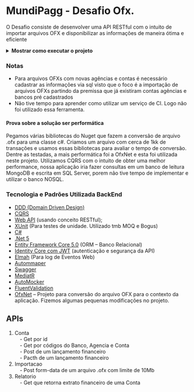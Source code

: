 # MundiPagg - Desafio Ofx. 

O Desafio consiste de desenvolver uma API RESTful com o intuito de importar arquivos OFX e disponibilizar as informações de maneira ótima e eficiente


<details>
  <summary><b>Mostrar como executar o projeto</b></summary>

1. Tenho o Docker instalado. 
2. Baixar ou clonar este repositório
3. Entre na pasta raiz do projeto, onde se encontra o arquivo docker-compose.yml
4. Abra um terminal nesta pasta e rode o comando
```
docker-compose up -d
```
5. Aguarde os downloads e configurações Docker serem finalizadas e depois as seguintes interfaces estarão disponíveis:
- Sql Server: localhost,1433 
- Aplicação (através do swagger): http://localhost:5001/swagger/index.html

6. Após tudo pronto acesse a API Auth e crie um usuário para poder usar as outras APIs que precisão de autorização. Utilizar no Header da requisição Authorization: bearer {accessToken}
7. A aplicação já vem com uma carga inicial nas tabelas Bancos, Agencias e Contas. Assim sendo possível já subir os 3 arquivos OFXs disponibilizados. 

</details>




### Notas
- Para arquivos OFXs com novas agências e contas é necessário cadastrar as informações via sql visto que o foco é a importação de arquivos OFXs partindo da premissa que já existiram contas agências e bancos pré cadastrados
- Não tive tempo para aprender como utilizar um serviço de CI. Logo não foi utilizado essa ferramenta.

#### Prova sobre a solução ser performática
Pegamos várias bibliotecas do Nuget que fazem a conversão de arquivo .ofx para uma classe c#. Criamos um arquivo com cerca de 1kk de transações e usamos essas bibliotecas para avaliar o tempo de conversão. Dentre as testadas, a mais performática foi a OfxNet e esta foi utilizada neste projeto. Utilizamos CQRS com o intuito de obter uma melhor performance, nossa aplicação iria fazer consultas em um banco de leitura MongoDB e escrita em SQL Server, porem não tive tempo de implementar e utilizar o banco NOSQL.



### Tecnologia e Padrões Utilizada BackEnd
- [DDD (Domain Driven Design)](https://en.wikipedia.org/wiki/Domain-driven_design)
- [CQRS](https://docs.microsoft.com/pt-br/azure/architecture/patterns/cqrs)
- [Web API](https://docs.microsoft.com/pt-br/aspnet/core/web-api/?view=aspnetcore-5.0) (usando conceito RESTful);
- [XUnit](https://xunit.net/) (Para testes de unidade. Utilizado tmb MOQ e Bogus)
- [C# ](https://msdn.microsoft.com/en-us/library/kx37x362.aspx) 
- [.Net 5](https://docs.microsoft.com/pt-br/dotnet/core/dotnet-five) 
- [Entity Framework Core 5.0](https://docs.microsoft.com/en-us/ef/core/what-is-new/ef-core-5.0/whatsnew) (ORM – Banco Relacional)
- [Identity Core com JWT](https://docs.microsoft.com/en-us/aspnet/core/security/?view=aspnetcore-5.0) (autenticação e segurança da API)
- [Elmah](https://elmah.io/) (Para log de Eventos Web)
- [Autommaper](https://docs.automapper.org/en/stable/)
- [Swagger](https://swagger.io/docs/)
- [MediatR](https://github.com/jbogard/MediatR/wiki)
- [AutoMocker](https://github.com/moq/Moq.AutoMocker)
- [FluentValidation](https://docs.fluentvalidation.net/en/latest/)
- [OfxNet](https://github.com/jim-dale/BankingTools) – Projeto para conversão do arquivo OFX para o contexto da aplicação. Fizemos algumas pequenas modificações no projeto.

## APIs
1. Conta <br />
 - Get por id<br />
 - Get por códigos do Banco, Agencia e Conta<br />
 - Post de um lançamento financeiro<br />
 - Pacth de um lançamento financeiro<br />
2. Importacao<br />
 - Post form-data de um arquivo .ofx com limite de 10Mb<br />
3. Relatorio<br />
 - Get que retorna extrato financeiro de uma Conta<br />
  
  
